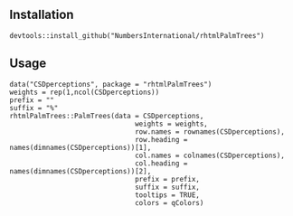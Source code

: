 Installation
------------

    devtools::install_github("NumbersInternational/rhtmlPalmTrees")

Usage
-----

    data("CSDperceptions", package = "rhtmlPalmTrees")
    weights = rep(1,ncol(CSDperceptions))
    prefix = ""
    suffix = "%"
    rhtmlPalmTrees::PalmTrees(data = CSDperceptions,
                                   weights = weights,
                                   row.names = rownames(CSDperceptions),
                                   row.heading = names(dimnames(CSDperceptions))[1],
                                   col.names = colnames(CSDperceptions),
                                   col.heading = names(dimnames(CSDperceptions))[2],
                                   prefix = prefix,
                                   suffix = suffix,
                                   tooltips = TRUE,
                                   colors = qColors)
